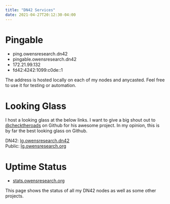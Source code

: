 ```yaml
---
title: "DN42 Services"
date: 2021-04-27T20:12:30-04:00
---
```





# Pingable

- ping.owensresearch.dn42  
- pingable.owensresearch.dn42  
- 172.21.99.132  
- fd42:4242:1099:c0de::1  

The address is hosted locally on each of my nodes and anycasted.  Feel free to use it for testing or automation.  

# Looking Glass  
I host a looking glass at the below links.  I want to give a big shout out to [@checktheroads](https://github.com/checktheroads) on Github for his awesome project.  In my opinion, this is by far the best looking glass on Github.

DN42: [lg.owensresearch.dn42](https://lg.owensresearch.dn42)  
Public: [lg.owensresearch.org](https://lg.owensresearch.org)  

# Uptime Status

- [stats.owensresearch.org](https://stats.owensresearch.org)  

This page shows the status of all my DN42 nodes as well as some other projects.  
